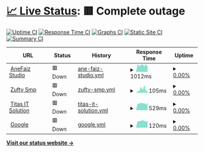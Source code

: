 # [📈 Live Status](https://stats.anefaiz.biz.id): <!--live status--> **🟥 Complete outage**

[![Uptime CI](https://github.com/AneFaiz/stats/workflows/Uptime%20CI/badge.svg)](https://github.com/AneFaiz/stats/actions?query=workflow%3A%22Uptime+CI%22)
[![Response Time CI](https://github.com/AneFaiz/stats/workflows/Response%20Time%20CI/badge.svg)](https://github.com/AneFaiz/stats/actions?query=workflow%3A%22Response+Time+CI%22)
[![Graphs CI](https://github.com/AneFaiz/stats/workflows/Graphs%20CI/badge.svg)](https://github.com/AneFaiz/stats/actions?query=workflow%3A%22Graphs+CI%22)
[![Static Site CI](https://github.com/AneFaiz/stats/workflows/Static%20Site%20CI/badge.svg)](https://github.com/AneFaiz/stats/actions?query=workflow%3A%22Static+Site+CI%22)
[![Summary CI](https://github.com/AneFaiz/stats/workflows/Summary%20CI/badge.svg)](https://github.com/AneFaiz/stats/actions?query=workflow%3A%22Summary+CI%22)

<!--start: status pages-->
<!-- This summary is generated by Upptime (https://github.com/upptime/upptime) -->
<!-- Do not edit this manually, your changes will be overwritten -->
<!-- prettier-ignore -->
| URL | Status | History | Response Time | Uptime |
| --- | ------ | ------- | ------------- | ------ |
| <img alt="" src="https://icons.duckduckgo.com/ip3/null.ico" height="13"> [AneFaiz Studio](anefaiz.tech) | 🟥 Down | [ane-faiz-studio.yml](https://github.com/AneFaiz/stats/commits/HEAD/history/ane-faiz-studio.yml) | <details><summary><img alt="Response time graph" src="./graphs/ane-faiz-studio/response-time-week.png" height="20"> 1012ms</summary><br><a href="https://anefaiz.tech/history/ane-faiz-studio"><img alt="Response time 343" src="https://img.shields.io/endpoint?url=https%3A%2F%2Fraw.githubusercontent.com%2FAneFaiz%2Fstats%2FHEAD%2Fapi%2Fane-faiz-studio%2Fresponse-time.json"></a><br><a href="https://anefaiz.tech/history/ane-faiz-studio"><img alt="24-hour response time 873" src="https://img.shields.io/endpoint?url=https%3A%2F%2Fraw.githubusercontent.com%2FAneFaiz%2Fstats%2FHEAD%2Fapi%2Fane-faiz-studio%2Fresponse-time-day.json"></a><br><a href="https://anefaiz.tech/history/ane-faiz-studio"><img alt="7-day response time 1012" src="https://img.shields.io/endpoint?url=https%3A%2F%2Fraw.githubusercontent.com%2FAneFaiz%2Fstats%2FHEAD%2Fapi%2Fane-faiz-studio%2Fresponse-time-week.json"></a><br><a href="https://anefaiz.tech/history/ane-faiz-studio"><img alt="30-day response time 470" src="https://img.shields.io/endpoint?url=https%3A%2F%2Fraw.githubusercontent.com%2FAneFaiz%2Fstats%2FHEAD%2Fapi%2Fane-faiz-studio%2Fresponse-time-month.json"></a><br><a href="https://anefaiz.tech/history/ane-faiz-studio"><img alt="1-year response time 343" src="https://img.shields.io/endpoint?url=https%3A%2F%2Fraw.githubusercontent.com%2FAneFaiz%2Fstats%2FHEAD%2Fapi%2Fane-faiz-studio%2Fresponse-time-year.json"></a></details> | <details><summary><a href="https://anefaiz.tech/history/ane-faiz-studio">0.00%</a></summary><a href="https://anefaiz.tech/history/ane-faiz-studio"><img alt="All-time uptime 38.04%" src="https://img.shields.io/endpoint?url=https%3A%2F%2Fraw.githubusercontent.com%2FAneFaiz%2Fstats%2FHEAD%2Fapi%2Fane-faiz-studio%2Fuptime.json"></a><br><a href="https://anefaiz.tech/history/ane-faiz-studio"><img alt="24-hour uptime 0.00%" src="https://img.shields.io/endpoint?url=https%3A%2F%2Fraw.githubusercontent.com%2FAneFaiz%2Fstats%2FHEAD%2Fapi%2Fane-faiz-studio%2Fuptime-day.json"></a><br><a href="https://anefaiz.tech/history/ane-faiz-studio"><img alt="7-day uptime 0.00%" src="https://img.shields.io/endpoint?url=https%3A%2F%2Fraw.githubusercontent.com%2FAneFaiz%2Fstats%2FHEAD%2Fapi%2Fane-faiz-studio%2Fuptime-week.json"></a><br><a href="https://anefaiz.tech/history/ane-faiz-studio"><img alt="30-day uptime 0.00%" src="https://img.shields.io/endpoint?url=https%3A%2F%2Fraw.githubusercontent.com%2FAneFaiz%2Fstats%2FHEAD%2Fapi%2Fane-faiz-studio%2Fuptime-month.json"></a><br><a href="https://anefaiz.tech/history/ane-faiz-studio"><img alt="1-year uptime 38.04%" src="https://img.shields.io/endpoint?url=https%3A%2F%2Fraw.githubusercontent.com%2FAneFaiz%2Fstats%2FHEAD%2Fapi%2Fane-faiz-studio%2Fuptime-year.json"></a></details>
| <img alt="" src="https://icons.duckduckgo.com/ip3/null.ico" height="13"> [Zufty Smp](site.zuftysmp.online) | 🟥 Down | [zufty-smp.yml](https://github.com/AneFaiz/stats/commits/HEAD/history/zufty-smp.yml) | <details><summary><img alt="Response time graph" src="./graphs/zufty-smp/response-time-week.png" height="20"> 105ms</summary><br><a href="https://anefaiz.tech/history/zufty-smp"><img alt="Response time 198" src="https://img.shields.io/endpoint?url=https%3A%2F%2Fraw.githubusercontent.com%2FAneFaiz%2Fstats%2FHEAD%2Fapi%2Fzufty-smp%2Fresponse-time.json"></a><br><a href="https://anefaiz.tech/history/zufty-smp"><img alt="24-hour response time 61" src="https://img.shields.io/endpoint?url=https%3A%2F%2Fraw.githubusercontent.com%2FAneFaiz%2Fstats%2FHEAD%2Fapi%2Fzufty-smp%2Fresponse-time-day.json"></a><br><a href="https://anefaiz.tech/history/zufty-smp"><img alt="7-day response time 105" src="https://img.shields.io/endpoint?url=https%3A%2F%2Fraw.githubusercontent.com%2FAneFaiz%2Fstats%2FHEAD%2Fapi%2Fzufty-smp%2Fresponse-time-week.json"></a><br><a href="https://anefaiz.tech/history/zufty-smp"><img alt="30-day response time 226" src="https://img.shields.io/endpoint?url=https%3A%2F%2Fraw.githubusercontent.com%2FAneFaiz%2Fstats%2FHEAD%2Fapi%2Fzufty-smp%2Fresponse-time-month.json"></a><br><a href="https://anefaiz.tech/history/zufty-smp"><img alt="1-year response time 198" src="https://img.shields.io/endpoint?url=https%3A%2F%2Fraw.githubusercontent.com%2FAneFaiz%2Fstats%2FHEAD%2Fapi%2Fzufty-smp%2Fresponse-time-year.json"></a></details> | <details><summary><a href="https://anefaiz.tech/history/zufty-smp">0.00%</a></summary><a href="https://anefaiz.tech/history/zufty-smp"><img alt="All-time uptime 0.09%" src="https://img.shields.io/endpoint?url=https%3A%2F%2Fraw.githubusercontent.com%2FAneFaiz%2Fstats%2FHEAD%2Fapi%2Fzufty-smp%2Fuptime.json"></a><br><a href="https://anefaiz.tech/history/zufty-smp"><img alt="24-hour uptime 0.00%" src="https://img.shields.io/endpoint?url=https%3A%2F%2Fraw.githubusercontent.com%2FAneFaiz%2Fstats%2FHEAD%2Fapi%2Fzufty-smp%2Fuptime-day.json"></a><br><a href="https://anefaiz.tech/history/zufty-smp"><img alt="7-day uptime 0.00%" src="https://img.shields.io/endpoint?url=https%3A%2F%2Fraw.githubusercontent.com%2FAneFaiz%2Fstats%2FHEAD%2Fapi%2Fzufty-smp%2Fuptime-week.json"></a><br><a href="https://anefaiz.tech/history/zufty-smp"><img alt="30-day uptime 0.00%" src="https://img.shields.io/endpoint?url=https%3A%2F%2Fraw.githubusercontent.com%2FAneFaiz%2Fstats%2FHEAD%2Fapi%2Fzufty-smp%2Fuptime-month.json"></a><br><a href="https://anefaiz.tech/history/zufty-smp"><img alt="1-year uptime 0.09%" src="https://img.shields.io/endpoint?url=https%3A%2F%2Fraw.githubusercontent.com%2FAneFaiz%2Fstats%2FHEAD%2Fapi%2Fzufty-smp%2Fuptime-year.json"></a></details>
| <img alt="" src="https://icons.duckduckgo.com/ip3/null.ico" height="13"> [Titas IT Solution](titasitsolution.com) | 🟥 Down | [titas-it-solution.yml](https://github.com/AneFaiz/stats/commits/HEAD/history/titas-it-solution.yml) | <details><summary><img alt="Response time graph" src="./graphs/titas-it-solution/response-time-week.png" height="20"> 529ms</summary><br><a href="https://anefaiz.tech/history/titas-it-solution"><img alt="Response time 358" src="https://img.shields.io/endpoint?url=https%3A%2F%2Fraw.githubusercontent.com%2FAneFaiz%2Fstats%2FHEAD%2Fapi%2Ftitas-it-solution%2Fresponse-time.json"></a><br><a href="https://anefaiz.tech/history/titas-it-solution"><img alt="24-hour response time 597" src="https://img.shields.io/endpoint?url=https%3A%2F%2Fraw.githubusercontent.com%2FAneFaiz%2Fstats%2FHEAD%2Fapi%2Ftitas-it-solution%2Fresponse-time-day.json"></a><br><a href="https://anefaiz.tech/history/titas-it-solution"><img alt="7-day response time 529" src="https://img.shields.io/endpoint?url=https%3A%2F%2Fraw.githubusercontent.com%2FAneFaiz%2Fstats%2FHEAD%2Fapi%2Ftitas-it-solution%2Fresponse-time-week.json"></a><br><a href="https://anefaiz.tech/history/titas-it-solution"><img alt="30-day response time 670" src="https://img.shields.io/endpoint?url=https%3A%2F%2Fraw.githubusercontent.com%2FAneFaiz%2Fstats%2FHEAD%2Fapi%2Ftitas-it-solution%2Fresponse-time-month.json"></a><br><a href="https://anefaiz.tech/history/titas-it-solution"><img alt="1-year response time 358" src="https://img.shields.io/endpoint?url=https%3A%2F%2Fraw.githubusercontent.com%2FAneFaiz%2Fstats%2FHEAD%2Fapi%2Ftitas-it-solution%2Fresponse-time-year.json"></a></details> | <details><summary><a href="https://anefaiz.tech/history/titas-it-solution">0.00%</a></summary><a href="https://anefaiz.tech/history/titas-it-solution"><img alt="All-time uptime 18.31%" src="https://img.shields.io/endpoint?url=https%3A%2F%2Fraw.githubusercontent.com%2FAneFaiz%2Fstats%2FHEAD%2Fapi%2Ftitas-it-solution%2Fuptime.json"></a><br><a href="https://anefaiz.tech/history/titas-it-solution"><img alt="24-hour uptime 0.00%" src="https://img.shields.io/endpoint?url=https%3A%2F%2Fraw.githubusercontent.com%2FAneFaiz%2Fstats%2FHEAD%2Fapi%2Ftitas-it-solution%2Fuptime-day.json"></a><br><a href="https://anefaiz.tech/history/titas-it-solution"><img alt="7-day uptime 0.00%" src="https://img.shields.io/endpoint?url=https%3A%2F%2Fraw.githubusercontent.com%2FAneFaiz%2Fstats%2FHEAD%2Fapi%2Ftitas-it-solution%2Fuptime-week.json"></a><br><a href="https://anefaiz.tech/history/titas-it-solution"><img alt="30-day uptime 32.57%" src="https://img.shields.io/endpoint?url=https%3A%2F%2Fraw.githubusercontent.com%2FAneFaiz%2Fstats%2FHEAD%2Fapi%2Ftitas-it-solution%2Fuptime-month.json"></a><br><a href="https://anefaiz.tech/history/titas-it-solution"><img alt="1-year uptime 18.31%" src="https://img.shields.io/endpoint?url=https%3A%2F%2Fraw.githubusercontent.com%2FAneFaiz%2Fstats%2FHEAD%2Fapi%2Ftitas-it-solution%2Fuptime-year.json"></a></details>
| <img alt="" src="https://www.google.com/favicon.ico" height="13"> [Google](https://www.google.com) | 🟥 Down | [google.yml](https://github.com/AneFaiz/stats/commits/HEAD/history/google.yml) | <details><summary><img alt="Response time graph" src="./graphs/google/response-time-week.png" height="20"> 120ms</summary><br><a href="https://anefaiz.tech/history/google"><img alt="Response time 123" src="https://img.shields.io/endpoint?url=https%3A%2F%2Fraw.githubusercontent.com%2FAneFaiz%2Fstats%2FHEAD%2Fapi%2Fgoogle%2Fresponse-time.json"></a><br><a href="https://anefaiz.tech/history/google"><img alt="24-hour response time 122" src="https://img.shields.io/endpoint?url=https%3A%2F%2Fraw.githubusercontent.com%2FAneFaiz%2Fstats%2FHEAD%2Fapi%2Fgoogle%2Fresponse-time-day.json"></a><br><a href="https://anefaiz.tech/history/google"><img alt="7-day response time 120" src="https://img.shields.io/endpoint?url=https%3A%2F%2Fraw.githubusercontent.com%2FAneFaiz%2Fstats%2FHEAD%2Fapi%2Fgoogle%2Fresponse-time-week.json"></a><br><a href="https://anefaiz.tech/history/google"><img alt="30-day response time 123" src="https://img.shields.io/endpoint?url=https%3A%2F%2Fraw.githubusercontent.com%2FAneFaiz%2Fstats%2FHEAD%2Fapi%2Fgoogle%2Fresponse-time-month.json"></a><br><a href="https://anefaiz.tech/history/google"><img alt="1-year response time 123" src="https://img.shields.io/endpoint?url=https%3A%2F%2Fraw.githubusercontent.com%2FAneFaiz%2Fstats%2FHEAD%2Fapi%2Fgoogle%2Fresponse-time-year.json"></a></details> | <details><summary><a href="https://anefaiz.tech/history/google">0.00%</a></summary><a href="https://anefaiz.tech/history/google"><img alt="All-time uptime 0.00%" src="https://img.shields.io/endpoint?url=https%3A%2F%2Fraw.githubusercontent.com%2FAneFaiz%2Fstats%2FHEAD%2Fapi%2Fgoogle%2Fuptime.json"></a><br><a href="https://anefaiz.tech/history/google"><img alt="24-hour uptime 0.00%" src="https://img.shields.io/endpoint?url=https%3A%2F%2Fraw.githubusercontent.com%2FAneFaiz%2Fstats%2FHEAD%2Fapi%2Fgoogle%2Fuptime-day.json"></a><br><a href="https://anefaiz.tech/history/google"><img alt="7-day uptime 0.00%" src="https://img.shields.io/endpoint?url=https%3A%2F%2Fraw.githubusercontent.com%2FAneFaiz%2Fstats%2FHEAD%2Fapi%2Fgoogle%2Fuptime-week.json"></a><br><a href="https://anefaiz.tech/history/google"><img alt="30-day uptime 0.00%" src="https://img.shields.io/endpoint?url=https%3A%2F%2Fraw.githubusercontent.com%2FAneFaiz%2Fstats%2FHEAD%2Fapi%2Fgoogle%2Fuptime-month.json"></a><br><a href="https://anefaiz.tech/history/google"><img alt="1-year uptime 0.00%" src="https://img.shields.io/endpoint?url=https%3A%2F%2Fraw.githubusercontent.com%2FAneFaiz%2Fstats%2FHEAD%2Fapi%2Fgoogle%2Fuptime-year.json"></a></details>

<!--end: status pages-->

[**Visit our status website →**](https://stats.anefaiz.biz.id)
